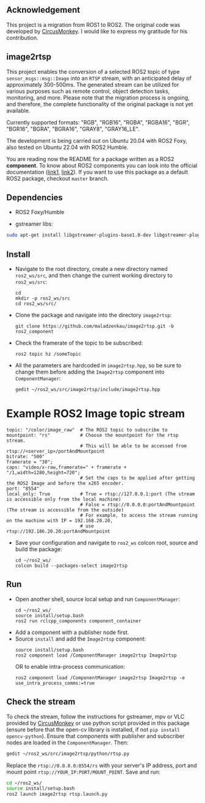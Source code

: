 ## Acknowledgement
This project is a migration from ROS1 to ROS2. The original code was developed by [CircusMonkey](https://github.com/CircusMonkey/ros_rtsp/tree/master). I would like to express my gratitude for his contribution.

## image2rtsp
This project enables the conversion of a selected ROS2 topic of type `sensor_msgs::msg::Image` into an `RTSP` stream, with an anticipated delay of approximately 300-500ms. The generated stream can be utilized for various purposes such as remote control, object detection tasks, monitoring, and more. Please note that the migration process is ongoing, and therefore, the complete functionality of the original package is not yet available.

Currently supported formats: "RGB", "RGB16", "RGBA", "RGBA16", "BGR", "BGR16", "BGRA", "BGRA16", "GRAY8", "GRAY16_LE".

The development is being carried out on Ubuntu 20.04 with ROS2 Foxy, also tested on Ubuntu 22.04 with ROS2 Humble. 

You are reading now the README for a package written as a ROS2 **component**. To know about ROS2 components you can look into the official documentation ([link1](https://docs.ros.org/en/foxy/Concepts/About-Composition.html), [link2](https://docs.ros.org/en/foxy/Tutorials/Intermediate/Composition.html)). If you want to use this package as a default ROS2 package, checkout `master` branch. 

## Dependencies
- ROS2 Foxy/Humble

- gstreamer libs:
```bash
sudo apt-get install libgstreamer-plugins-base1.0-dev libgstreamer-plugins-good1.0-dev libgstreamer-plugins-bad1.0-dev libgstrtspserver-1.0-dev gstreamer1.0-plugins-ugly gstreamer1.0-plugins-bad
```
## Install
  - Navigate to the root directory, create a new directory named `ros2_ws/src`, and then change the current working directory to `ros2_ws/src`:
      ```bashrc
      cd
      mkdir -p ros2_ws/src
      cd ros2_ws/src/
      ```
  - Clone the package and navigate into the directory `image2rtsp`:
      ```bashrc
      git clone https://github.com/maladzenkau/image2rtsp.git -b ros2_component
      ```
  - Check the framerate of the topic to be subscribed:
      ```bashrc
      ros2 topic hz /someTopic
    ```  
  - All the parameters are hardcoded in `image2rtsp.hpp`, so be sure to change them before adding the `Image2rtsp` component into `ComponentManager`:
      ```bashrc
      gedit ~/ros2_ws/src/image2rtsp/include/image2rtsp.hpp
      ```
# Example ROS2 Image topic stream
    topic: "/color/image_raw"  # The ROS2 topic to subscribe to
    mountpoint: "rs"           # Choose the mountpoint for the rtsp stream. 
                               # This will be able to be accessed from rtsp://<server_ip>/portAndMountpoint
    bitrate: "500"
    framerate = "30";
    caps: "video/x-raw,framerate=" + framerate + "/1,width=1280,height=720";
                               # Set the caps to be applied after getting the ROS2 Image and before the x265 encoder.
    port: "8554"
    local_only: True           # True = rtsp://127.0.0.1:port (The stream is accessible only from the local machine)
                               # False = rtsp://0.0.0.0:portAndMountpoint (The stream is accessible from the outside) 
                               # For example, to access the stream running on the machine with IP = 192.168.20.20,
                               # use rtsp://192.186.20.20:portAndMountpoint
  - Save your configuration and navigate to `ros2_ws` colcon root, source and build the package:
      ```bashrc
      cd ~/ros2_ws/
      colcon build --packages-select image2rtsp
      ```
## Run
  - Open another shell, source local setup and run `ComponentManager`:
      ```bashrc
      cd ~/ros2_ws/
      source install/setup.bash
      ros2 run rclcpp_components component_container
      ```
  - Add a component with a publisher node first. 
  - Source `install` and add the `Image2rtsp` component:
      ```bashrc
      source install/setup.bash
      ros2 component load /ComponentManager image2rtsp Image2rtsp
      ```
      OR to enable intra-process communication:
      ```bashrc
      ros2 component load /ComponentManager image2rtsp Image2rtsp -e use_intra_process_comms:=true
      ```    
## Check the stream
To check the stream, follow the instructions for gstreamer, mpv or VLC provided by [CircusMonkey](https://github.com/CircusMonkey/ros_rtsp/blob/master/README.md) or use python script provided in this package (ensure before that the open-cv library is installed, if not `pip install opencv-python`). Ensure that components with publisher and subscriber nodes are loaded in the `ComponentManager`. Then:
```bash
gedit ~/ros2_ws/src/image2rtsp/python/rtsp.py
```
Replace the `rtsp://0.0.0.0:8554/rs` with your server's IP address, port and mount point `rtsp://YOUR_IP:PORT/MOUNT_POINT`. Save and run:
```bash
cd ~/ros2_ws/
source install/setup.bash
ros2 launch image2rtsp rtsp.launch.py 
```
